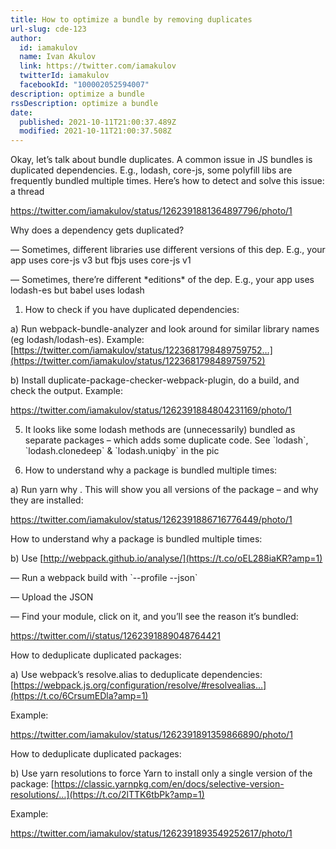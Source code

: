 ```yaml
---
title: How to optimize a bundle by removing duplicates
url-slug: cde-123
author:
  id: iamakulov
  name: Ivan Akulov
  link: https://twitter.com/iamakulov
  twitterId: iamakulov
  facebookId: "100002052594007"
description: optimize a bundle
rssDescription: optimize a bundle
date:
  published: 2021-10-11T21:00:37.489Z
  modified: 2021-10-11T21:00:37.508Z
---
```

Okay, let’s talk about bundle duplicates. A common issue in JS bundles is duplicated dependencies. E.g., lodash, core-js, some polyfill libs are frequently bundled multiple times. Here’s how to detect and solve this issue: a thread

https://twitter.com/iamakulov/status/1262391881364897796/photo/1



Why does a dependency gets duplicated? 

— Sometimes, different libraries use different versions of this dep. E.g., your app uses core-js v3 but fbjs uses core-js v1

 — Sometimes, there’re different \*editions\* of the dep. E.g., your app uses lodash-es but babel uses lodash



1) How to check if you have duplicated dependencies: 

a) Run webpack-bundle-analyzer and look around for similar library names (eg lodash/lodash-es). Example: [https://twitter.com/iamakulov/status/1223681798489759752…](https://twitter.com/iamakulov/status/1223681798489759752) 

b) Install duplicate-package-checker-webpack-plugin, do a build, and check the output. Example:

https://twitter.com/iamakulov/status/1262391884804231169/photo/1



5) It looks like some lodash methods are (unnecessarily) bundled as separate packages – which adds some duplicate code. See \`lodash\`, \`lodash.clonedeep\` & \`lodash.uniqby\` in the pic

2) How to understand why a package is bundled multiple times: 

a) Run yarn why <package-name>. This will show you all versions of the package – and why they are installed:

https://twitter.com/iamakulov/status/1262391886716776449/photo/1



How to understand why a package is bundled multiple times: 

b) Use [http://webpack.github.io/analyse/](https://t.co/oEL288iaKR?amp=1) 

— Run a webpack build with \`--profile --json\`

 — Upload the JSON

 — Find your module, click on it, and you’ll see the reason it’s bundled:

https://twitter.com/i/status/1262391889048764421



How to deduplicate duplicated packages: 

a) Use webpack’s resolve.alias to deduplicate dependencies: [https://webpack.js.org/configuration/resolve/#resolvealias…](https://t.co/6CrsumEDla?amp=1) 

Example:

https://twitter.com/iamakulov/status/1262391891359866890/photo/1



How to deduplicate duplicated packages: 

b) Use yarn resolutions to force Yarn to install only a single version of the package: [https://classic.yarnpkg.com/en/docs/selective-version-resolutions/…](https://t.co/2lTTK6tbPk?amp=1) 

Example:

https://twitter.com/iamakulov/status/1262391893549252617/photo/1